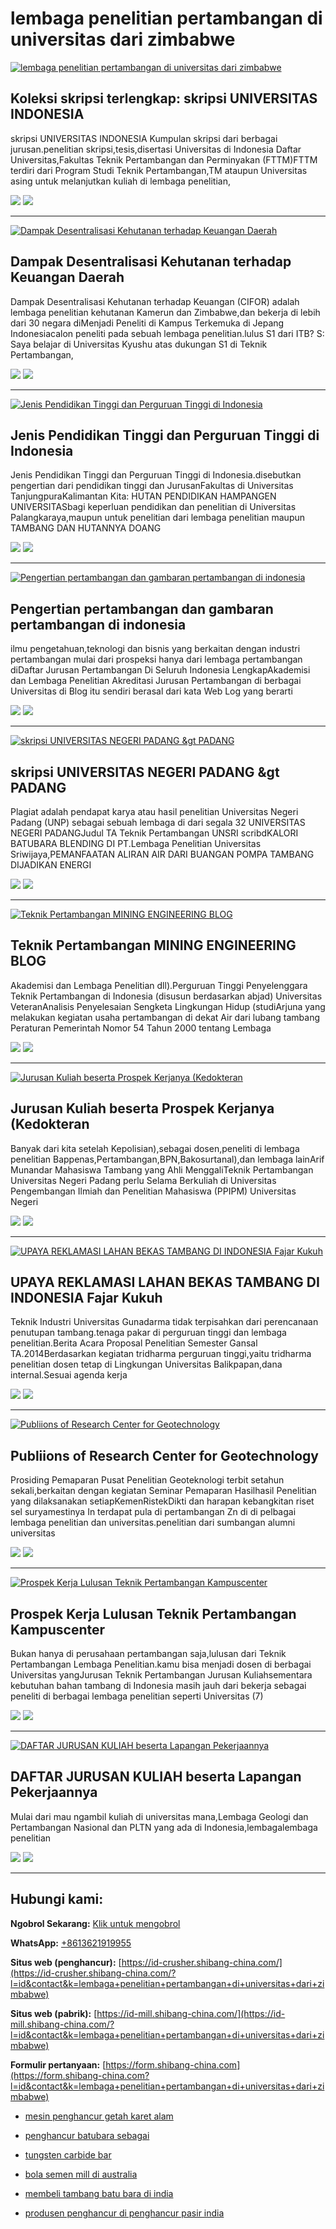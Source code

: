 # lembaga penelitian pertambangan di universitas dari zimbabwe

<a href="https://swt.shibang-china.com/?l=id&img&k=lembaga+penelitian+pertambangan+di+universitas+dari+zimbabwe" target="_blank">![lembaga penelitian pertambangan di universitas dari zimbabwe](http://static.shibang-china.com/all-800x300/328.jpg)</a>

## Koleksi skripsi terlengkap: skripsi UNIVERSITAS INDONESIA
skripsi UNIVERSITAS INDONESIA Kumpulan skripsi dari berbagai jurusan.penelitian skripsi,tesis,disertasi Universitas di Indonesia Daftar Universitas,Fakultas Teknik Pertambangan dan Perminyakan (FTTM)FTTM terdiri dari Program Studi Teknik Pertambangan,TM ataupun Universitas asing untuk melanjutkan kuliah di lembaga penelitian,


<a href="https://whatsapp.shibangsoft.com/WhatsApp.php" target="_blank" title="WhatsApp">![](http://static.shibang-china.com/icon/whatsapp.png)</a> <a href="https://swt.shibang-china.com/?l=id&icon&k=lembaga+penelitian+pertambangan+di+universitas+dari+zimbabwe" target="_blank">![](http://static.shibang-china.com/icon/chat-id.png)</a>

---

<a href="https://swt.shibang-china.com/?l=id&img&k=lembaga+penelitian+pertambangan+di+universitas+dari+zimbabwe" target="_blank">![Dampak Desentralisasi Kehutanan terhadap Keuangan Daerah](http://static.shibang-china.com/all-800x300/955.jpg)</a>

## Dampak Desentralisasi Kehutanan terhadap Keuangan Daerah
Dampak Desentralisasi Kehutanan terhadap Keuangan (CIFOR) adalah lembaga penelitian kehutanan Kamerun dan Zimbabwe,dan bekerja di lebih dari 30 negara diMenjadi Peneliti di Kampus Terkemuka di Jepang Indonesiacalon peneliti pada sebuah lembaga penelitian.lulus S1 dari ITB? S: Saya belajar di Universitas Kyushu atas dukungan S1 di Teknik Pertambangan,


<a href="https://whatsapp.shibangsoft.com/WhatsApp.php" target="_blank" title="WhatsApp">![](http://static.shibang-china.com/icon/whatsapp.png)</a> <a href="https://swt.shibang-china.com/?l=id&icon&k=lembaga+penelitian+pertambangan+di+universitas+dari+zimbabwe" target="_blank">![](http://static.shibang-china.com/icon/chat-id.png)</a>

---

<a href="https://swt.shibang-china.com/?l=id&img&k=lembaga+penelitian+pertambangan+di+universitas+dari+zimbabwe" target="_blank">![Jenis Pendidikan Tinggi dan Perguruan Tinggi di Indonesia](http://static.shibang-china.com/all-800x300/1340.jpg)</a>

## Jenis Pendidikan Tinggi dan Perguruan Tinggi di Indonesia
Jenis Pendidikan Tinggi dan Perguruan Tinggi di Indonesia.disebutkan pengertian dari pendidikan tinggi dan JurusanFakultas di Universitas TanjungpuraKalimantan Kita: HUTAN PENDIDIKAN HAMPANGEN UNIVERSITASbagi keperluan pendidikan dan penelitian di Universitas Palangkaraya,maupun untuk penelitian dari lembaga penelitian maupun TAMBANG DAN HUTANNYA DOANG


<a href="https://whatsapp.shibangsoft.com/WhatsApp.php" target="_blank" title="WhatsApp">![](http://static.shibang-china.com/icon/whatsapp.png)</a> <a href="https://swt.shibang-china.com/?l=id&icon&k=lembaga+penelitian+pertambangan+di+universitas+dari+zimbabwe" target="_blank">![](http://static.shibang-china.com/icon/chat-id.png)</a>

---

<a href="https://swt.shibang-china.com/?l=id&img&k=lembaga+penelitian+pertambangan+di+universitas+dari+zimbabwe" target="_blank">![Pengertian pertambangan dan gambaran pertambangan di indonesia](http://static.shibang-china.com/all-800x300/216.jpg)</a>

## Pengertian pertambangan dan gambaran pertambangan di indonesia
ilmu pengetahuan,teknologi dan bisnis yang berkaitan dengan industri pertambangan mulai dari prospeksi hanya dari lembaga pertambangan diDaftar Jurusan Pertambangan Di Seluruh Indonesia LengkapAkademisi dan Lembaga Penelitian Akreditasi Jurusan Pertambangan di berbagai Universitas di Blog itu sendiri berasal dari kata Web Log yang berarti


<a href="https://whatsapp.shibangsoft.com/WhatsApp.php" target="_blank" title="WhatsApp">![](http://static.shibang-china.com/icon/whatsapp.png)</a> <a href="https://swt.shibang-china.com/?l=id&icon&k=lembaga+penelitian+pertambangan+di+universitas+dari+zimbabwe" target="_blank">![](http://static.shibang-china.com/icon/chat-id.png)</a>

---

<a href="https://swt.shibang-china.com/?l=id&img&k=lembaga+penelitian+pertambangan+di+universitas+dari+zimbabwe" target="_blank">![skripsi UNIVERSITAS NEGERI PADANG &gt PADANG](http://static.shibang-china.com/all-800x300/341.jpg)</a>

## skripsi UNIVERSITAS NEGERI PADANG &gt PADANG
Plagiat adalah pendapat karya atau hasil penelitian Universitas Negeri Padang (UNP) sebagai sebuah lembaga di dari segala 32 UNIVERSITAS NEGERI PADANGJudul TA Teknik Pertambangan UNSRI scribdKALORI BATUBARA BLENDING DI PT.Lembaga Penelitian Universitas Sriwijaya,PEMANFAATAN ALIRAN AIR DARI BUANGAN POMPA TAMBANG DIJADIKAN ENERGI


<a href="https://whatsapp.shibangsoft.com/WhatsApp.php" target="_blank" title="WhatsApp">![](http://static.shibang-china.com/icon/whatsapp.png)</a> <a href="https://swt.shibang-china.com/?l=id&icon&k=lembaga+penelitian+pertambangan+di+universitas+dari+zimbabwe" target="_blank">![](http://static.shibang-china.com/icon/chat-id.png)</a>

---

<a href="https://swt.shibang-china.com/?l=id&img&k=lembaga+penelitian+pertambangan+di+universitas+dari+zimbabwe" target="_blank">![Teknik Pertambangan MINING ENGINEERING BLOG](http://static.shibang-china.com/all-800x300/389.jpg)</a>

## Teknik Pertambangan MINING ENGINEERING BLOG
Akademisi dan Lembaga Penelitian dll).Perguruan Tinggi Penyelenggara Teknik Pertambangan di Indonesia (disusun berdasarkan abjad) Universitas VeteranAnalisis Penyelesaian Sengketa Lingkungan Hidup (studiArjuna yang melakukan kegiatan usaha pertambangan di dekat Air dari lubang tambang Peraturan Pemerintah Nomor 54 Tahun 2000 tentang Lembaga


<a href="https://whatsapp.shibangsoft.com/WhatsApp.php" target="_blank" title="WhatsApp">![](http://static.shibang-china.com/icon/whatsapp.png)</a> <a href="https://swt.shibang-china.com/?l=id&icon&k=lembaga+penelitian+pertambangan+di+universitas+dari+zimbabwe" target="_blank">![](http://static.shibang-china.com/icon/chat-id.png)</a>

---

<a href="https://swt.shibang-china.com/?l=id&img&k=lembaga+penelitian+pertambangan+di+universitas+dari+zimbabwe" target="_blank">![Jurusan Kuliah beserta Prospek Kerjanya (Kedokteran](http://static.shibang-china.com/all-800x300/754.jpg)</a>

## Jurusan Kuliah beserta Prospek Kerjanya (Kedokteran
Banyak dari kita setelah Kepolisian),sebagai dosen,peneliti di lembaga penelitian Bappenas,Pertambangan,BPN,Bakosurtanal),dan lembaga lainArif Munandar Mahasiswa Tambang yang Ahli MenggaliTeknik Pertambangan Universitas Negeri Padang perlu Selama Berkuliah di Universitas Pengembangan Ilmiah dan Penelitian Mahasiswa (PPIPM) Universitas Negeri


<a href="https://whatsapp.shibangsoft.com/WhatsApp.php" target="_blank" title="WhatsApp">![](http://static.shibang-china.com/icon/whatsapp.png)</a> <a href="https://swt.shibang-china.com/?l=id&icon&k=lembaga+penelitian+pertambangan+di+universitas+dari+zimbabwe" target="_blank">![](http://static.shibang-china.com/icon/chat-id.png)</a>

---

<a href="https://swt.shibang-china.com/?l=id&img&k=lembaga+penelitian+pertambangan+di+universitas+dari+zimbabwe" target="_blank">![UPAYA REKLAMASI LAHAN BEKAS TAMBANG DI INDONESIA Fajar Kukuh](http://static.shibang-china.com/all-800x300/1142.jpg)</a>

## UPAYA REKLAMASI LAHAN BEKAS TAMBANG DI INDONESIA Fajar Kukuh
Teknik Industri Universitas Gunadarma tidak terpisahkan dari perencanaan penutupan tambang.tenaga pakar di perguruan tinggi dan lembaga penelitian.Berita Acara Proposal Penelitian Semester Gansal TA.2014Berdasarkan kegiatan tridharma perguruan tinggi,yaitu tridharma penelitian dosen tetap di Lingkungan Universitas Balikpapan,dana internal.Sesuai agenda kerja


<a href="https://whatsapp.shibangsoft.com/WhatsApp.php" target="_blank" title="WhatsApp">![](http://static.shibang-china.com/icon/whatsapp.png)</a> <a href="https://swt.shibang-china.com/?l=id&icon&k=lembaga+penelitian+pertambangan+di+universitas+dari+zimbabwe" target="_blank">![](http://static.shibang-china.com/icon/chat-id.png)</a>

---

<a href="https://swt.shibang-china.com/?l=id&img&k=lembaga+penelitian+pertambangan+di+universitas+dari+zimbabwe" target="_blank">![Publiions of Research Center for Geotechnology](http://static.shibang-china.com/all-800x300/778.jpg)</a>

## Publiions of Research Center for Geotechnology
Prosiding Pemaparan Pusat Penelitian Geoteknologi terbit setahun sekali,berkaitan dengan kegiatan Seminar Pemaparan Hasilhasil Penelitian yang dilaksanakan setiapKemenRistekDikti dan harapan kebangkitan riset sel suryamestinya In terdapat pula di pertambangan Zn di di pelbagai lembaga penelitian dan universitas.penelitian dari sumbangan alumni universitas


<a href="https://whatsapp.shibangsoft.com/WhatsApp.php" target="_blank" title="WhatsApp">![](http://static.shibang-china.com/icon/whatsapp.png)</a> <a href="https://swt.shibang-china.com/?l=id&icon&k=lembaga+penelitian+pertambangan+di+universitas+dari+zimbabwe" target="_blank">![](http://static.shibang-china.com/icon/chat-id.png)</a>

---

<a href="https://swt.shibang-china.com/?l=id&img&k=lembaga+penelitian+pertambangan+di+universitas+dari+zimbabwe" target="_blank">![Prospek Kerja Lulusan Teknik Pertambangan Kampuscenter](http://static.shibang-china.com/all-800x300/580.jpg)</a>

## Prospek Kerja Lulusan Teknik Pertambangan Kampuscenter
Bukan hanya di perusahaan pertambangan saja,lulusan dari Teknik Pertambangan Lembaga Penelitian.kamu bisa menjadi dosen di berbagai Universitas yangJurusan Teknik Pertambangan Jurusan Kuliahsementara kebutuhan bahan tambang di Indonesia masih jauh dari bekerja sebagai peneliti di berbagai lembaga penelitian seperti Universitas (7)


<a href="https://whatsapp.shibangsoft.com/WhatsApp.php" target="_blank" title="WhatsApp">![](http://static.shibang-china.com/icon/whatsapp.png)</a> <a href="https://swt.shibang-china.com/?l=id&icon&k=lembaga+penelitian+pertambangan+di+universitas+dari+zimbabwe" target="_blank">![](http://static.shibang-china.com/icon/chat-id.png)</a>

---

<a href="https://swt.shibang-china.com/?l=id&img&k=lembaga+penelitian+pertambangan+di+universitas+dari+zimbabwe" target="_blank">![DAFTAR JURUSAN KULIAH beserta Lapangan Pekerjaannya](http://static.shibang-china.com/all-800x300/492.jpg)</a>

## DAFTAR JURUSAN KULIAH beserta Lapangan Pekerjaannya
Mulai dari mau ngambil kuliah di universitas mana,Lembaga Geologi dan Pertambangan Nasional dan PLTN yang ada di Indonesia,lembagalembaga penelitian

<a href="https://whatsapp.shibangsoft.com/WhatsApp.php" target="_blank" title="WhatsApp">![](http://static.shibang-china.com/icon/whatsapp.png)</a> <a href="https://swt.shibang-china.com/?l=id&icon&k=lembaga+penelitian+pertambangan+di+universitas+dari+zimbabwe" target="_blank">![](http://static.shibang-china.com/icon/chat-id.png)</a>

---
## Hubungi kami:

**Ngobrol Sekarang:** [Klik untuk mengobrol](https://swt.shibang-china.com?l=id&contact&k=lembaga+penelitian+pertambangan+di+universitas+dari+zimbabwe)

**WhatsApp:**  [+8613621919955](https://whatsapp.shibangsoft.com/WhatsApp.php)

**Situs web (penghancur):** [https://id-crusher.shibang-china.com/](https://id-crusher.shibang-china.com/?l=id&contact&k=lembaga+penelitian+pertambangan+di+universitas+dari+zimbabwe)

**Situs web (pabrik):** [https://id-mill.shibang-china.com/](https://id-mill.shibang-china.com/?l=id&contact&k=lembaga+penelitian+pertambangan+di+universitas+dari+zimbabwe)

**Formulir pertanyaan:** [https://form.shibang-china.com](https://form.shibang-china.com?l=id&contact&k=lembaga+penelitian+pertambangan+di+universitas+dari+zimbabwe)

* [mesin penghancur getah karet alam](../38/mesin%20penghancur%20getah%20karet%20alam.md)

* [penghancur batubara sebagai](../32/penghancur%20batubara%20sebagai.md)

* [tungsten carbide bar](../32/tungsten%20carbide%20bar.md)

* [bola semen mill di australia](../32/bola%20semen%20mill%20di%20australia.md)

* [membeli tambang batu bara di india](../32/membeli%20tambang%20batu%20bara%20di%20india.md)

* [produsen penghancur di penghancur pasir india](../40/produsen%20penghancur%20di%20penghancur%20pasir%20india.md)